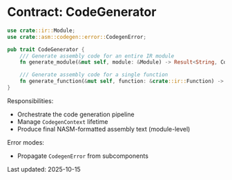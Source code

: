 # Contract: CodeGenerator

```rust
use crate::ir::Module;
use crate::asm::codegen::error::CodegenError;

pub trait CodeGenerator {
    /// Generate assembly code for an entire IR module
    fn generate_module(&mut self, module: &Module) -> Result<String, CodegenError>;

    /// Generate assembly code for a single function
    fn generate_function(&mut self, function: &crate::ir::Function) -> Result<Vec<crate::asm::data_directive::AssemblyElement>, CodegenError>;
}
```

Responsibilities:
- Orchestrate the code generation pipeline
- Manage `CodegenContext` lifetime
- Produce final NASM-formatted assembly text (module-level)

Error modes:
- Propagate `CodegenError` from subcomponents

Last updated: 2025-10-15